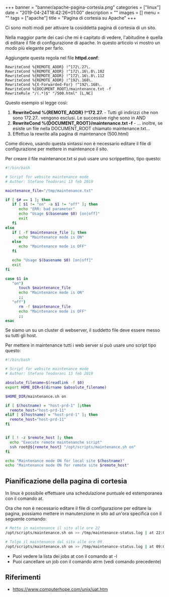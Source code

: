 +++
banner = "banner/apache-pagina-cortesia.png"
categories = ["linux"]
date = "2019-04-24T18:42:26+01:00"
description = ""
images = []
menu = ""
tags = ["apache"]
title = "Pagina di cortesia su Apache"
+++

Ci sono molti modi per attivare la cosiddetta pagina di cortesia di un sito.

Nella maggior parte dei casi che mi è capitato di vedere, l'abitudine è quella di editare il file di configurazione di apache.
In questo articolo vi mostro un modo più elegante per farlo.

<!--more-->

Aggiungete questa regola nel file **httpd.conf**:

```
RewriteCond %{REMOTE_ADDR} !^172\.27\.
RewriteCond %{REMOTE_ADDR} !^172\.16\.8\.102
RewriteCond %{REMOTE_ADDR} !^172\.16\.8\.112
RewriteCond %{REMOTE_ADDR} !^192\.168\.
RewriteCond %{X-Forwarded-For} !^192\.168\.
RewriteCond %{DOCUMENT_ROOT}/maintenance.txt -f
RewriteRule "/(.*)$" "/500.html" [L,NC]
```

Questo esempio si legge così:

1. **RewriteCond %{REMOTE_ADDR} !^172\.27\.**  - Tutti gli indirizzi che non sono 172.27.*.* vengono esclusi. Le successive righe sono in AND
2. **RewriteCond %{DOCUMENT_ROOT}/maintenance.txt -f** - ... inoltre, se esiste un file nella DOCUMENT_ROOT chiamato maintenance.txt...
3. Effettuo la rewrite alla pagina di maintenance (500.html)

Come dicevo, usando questa sintassi non è necessario editare il file di configurazione per mettere in maintenance il sito.

Per creare il file maintenance.txt si può usare uno scrippettino, tipo questo:

```bash
#!/bin/bash

# Script for website maintenance mode
# Author: Stefano Teodorani 13 feb 2019

maintenance_file="/tmp/maintenance.txt"

if [ $# == 1 ]; then
   if [ $1 != "on" -a $1 != "off" ]; then
      echo "ERR: bad parameter"
      echo "Usage $(basename $0) [on|off]"
      exit
   fi
else
   if [ -f $maintenance_file ]; then
      echo "Maintenance mode is ON"
   else
      echo "Maintenance mode is OFF"
   fi

   echo "Usage $(basename $0) [on|off]"
   exit
fi

case $1 in
   "on")
      touch $maintenance_file
      echo "Maintenance mode is ON"
      ;;
   "off")
      rm -f $maintenance_file
      echo "Maintenance mode is OFF"
      ;;
esac
```

Se siamo un su un cluster di webserver, il suddetto file deve essere messo su tutti gli host.

Per mettere in maintenance tutti i web server si può usare uno script tipo questo:

```bash
#!/bin/bash

# Script for website maintenance mode
# Author: Stefano Teodorani 13 feb 2019

absolute_filename=$(readlink -f $0)
export HOME_DIR=$(dirname $absolute_filename)

$HOME_DIR/maintenance.sh on

if [ $(hostname) = "host-prd-1" ];then
  remote_host="host-prd-11"
elif [ $(hostname) = "host-prd-1" ]; then
  remote_host="host-prd-11"
fi


if [ ! -z $remote_host ]; then
  echo "Execute remote maintenanche script"
  ssh root@${remote_host} "/opt/scripts/maintenance.sh on"
fi

echo "Maintenance mode ON for local site $(hostname)"
echo "Maintenance mode ON for remote site $remote_host"
```

## Pianificazione della pagina di cortesia

In linux è possibile effettuare una schedulazione puntuale ed estemporanea con il comando at.

Ora che non è necessario editare il file di configurazione per editare la pagina, possiamo mettere in manutenzione in sito ad un'ora specifica con il seguente comando:

```bash
# Metto in maintenance il sito alle ore 22
/opt/scripts/maintenance.sh on >> /tmp/maintenance-status.log | at 22:00

# Tolgo il maintenance dal sito alle ore 09
/opt/scripts/maintenance.sh on >> /tmp/maintenance-status.log | at 09:00
```

* Puoi vedere la lista dei jobs at con il comando at -l
* Puoi cancellare un job con il comando atrm <job-number> (vedi comando precedente)

## Riferimenti

* https://www.computerhope.com/unix/uat.htm
